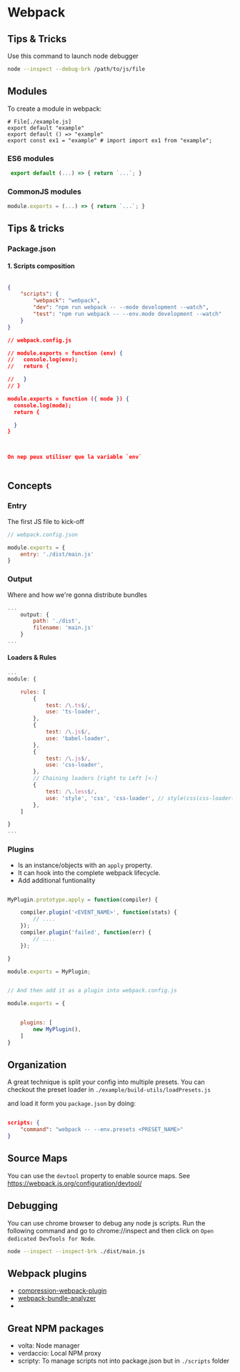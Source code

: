 # Webpack



## Tips & Tricks

Use this command to launch node debugger

```sh
node --inspect --debug-brk /path/to/js/file
```

## Modules

To create a module in webpack:

```node
# File[./example.js]
export default "example"
export default () => "example"
export const ex1 = "example" # import import ex1 from "example";
```

### ES6 modules

```js
 export default (...) => { return `...`; }
```

### CommonJS modules

```js
module.exports = (...) => { return `...`; }
```

## Tips & tricks

### Package.json 

#### 1. Scripts composition

```json

{
    "scripts": {
        "webpack": "webpack",
        "dev": "npm run webpack -- --mode development --watch",
        "test": "npm run webpack -- --env.mode development --watch"
    }
}

// webpack.config.js 

// module.exports = function (env) {
//   console.log(env);
//   return {

//   }
// }

module.exports = function ({ mode }) {
  console.log(mode);
  return {

  }
}



On nep peux utiliser que la variable `env`



```

## Concepts

### Entry 

The first JS file to kick-off

```js
// webpack.config.json

module.exports = {
    entry: './dist/main.js'
}

```

### Output

Where and how we're gonna distribute bundles

```js
...
    output: {
        path: './dist',
        filename: 'main.js'
    }
...
```

#### Loaders & Rules

```js
...
module: {

    rules: [
        {
            test: /\.ts$/,
            use: 'ts-loader',
        },
        {
            test: /\.js$/,
            use: 'babel-loader',
        },
        {
            test: /\.js$/,
            use: 'css-loader',
        },
        // Chaining loaders [right to Left [<-]
        {
            test: /\.less$/,
            use: 'style', 'css', 'css-loader', // style(css(css-loader(...)))
        },
    ] 

}
...
```


### Plugins 

* Is an instance/objects with an `apply` property.
* It can hook into the complete webpack lifecycle.
* Add additional funtionality

```js

MyPlugin.prototype.apply = function(compiler) {

    compiler.plugin('<EVENT_NAME>', function(stats) {
        // ....
    });
    compiler.plugin('failed', function(err) {
        // ....
    });

}

module.exports = MyPlugin;


// And then add it as a plugin into webpack.config.js

module.exports = {


    plugins: [
        new MyPlugin(),
    ]
}

```

## Organization

A great technique is split your config into multiple presets.
You can checkout the preset loader in `./example/build-utils/loadPresets.js`

and load it form you `package.json` by doing:

```json

scripts: {
    "command": "webpack -- --env.presets <PRESET_NAME>" 
}

```

## Source Maps

You can use the `devtool` property to enable source maps.
See https://webpack.js.org/configuration/devtool/



## Debugging

You can use chrome browser to debug any node js scripts. Run the following command and go to chrome://inspect
and then click on `Open dedicated DevTools for Node`.

```bash 
node --inspect --inspect-brk ./dist/main.js
```


## Webpack plugins 

* [compression-webpack-plugin](https://webpack.js.org/plugins/compression-webpack-plugin/)
* [webpack-bundle-analyzer](https://www.npmjs.com/package/webpack-bundle-analyzer)
* 


## Great NPM packages

* volta: Node manager
* verdaccio: Local NPM proxy
* scripty: To manage scripts not into package.json but in `./scripts` folder